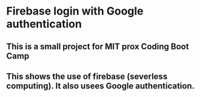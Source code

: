 # Firebase login with Google authentication

## This is a small project for MIT prox Coding Boot Camp

## This shows the use of firebase (severless computing). It also usees Google authentication.

